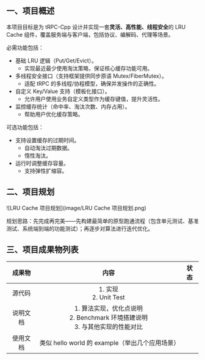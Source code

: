 ## 一、项目概述

本项目目标是为 tRPC-Cpp 设计并实现一套**灵活、高性能、线程安全**的 LRU Cache 组件，覆盖服务端与客户端，包括协议、编解码、代理等场景。

必需功能包括：

- 基础 LRU 逻辑（Put/Get/Evict）。
  - 实现最近最少使用淘汰策略，保证核心缓存功能可用。
- 多线程安全接口（支持框架提供同步原语 Mutex/FiberMutex）。
  - 适配 tRPC 的多线程/协程模型，确保并发操作的正确性。
- 自定义 Key/Value 支持（模板化接口）。
  - 允许用户使用业务自定义类型作为缓存键值，提升灵活性。
- 监控缓存统计（命中率、淘汰次数、内存占用）。
  - 帮助用户优化缓存策略。

可选功能包括：

- 支持设置缓存的过期时间。
  - 自动淘汰过期数据。
  - 惰性淘汰。
- 运行时调整缓存容量。
  - 支持弹性扩缩容。



## 二、项目规划

![LRU Cache 项目规划](image/LRU Cache 项目规划.png)

规划思路：先完成再完美——先构建最简单的原型跑通流程（包含单元测试、基准测试、系统端到端的功能测试）；再逐步对算法进行迭代优化。



## 三、项目成果物列表

|  成果物  |                             内容                             | 状态 |
| :------: | :----------------------------------------------------------: | :--: |
|  源代码  |                  1. 实现<br />2. Unit Test                   |      |
| 说明文档 | 1. 算法实现，优化点说明<br />2. Benchmark 环境搭建说明<br />3. 与其他实现的性能对比 |      |
| 使用文档 |       类似 hello world 的 example（举出几个应用场景）        |      |